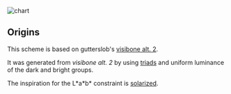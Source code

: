 ![chart](http://f.cl.ly/items/3E1l2G3d182U3V0Q2h44/invisibone_chart.png)

## Origins

This scheme is based on gutterslob's [visibone alt. 2](http://dotshare.it/dots/169/).

It was generated from *visibone alt. 2* by using [triads](http://www.tigercolor.com/color-lab/color-theory/color-harmonies.htm) and uniform luminance of the dark and bright groups.

The inspiration for the L\*a\*b\* constraint is [solarized](http://ethanschoonover.com/solarized).
